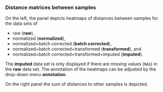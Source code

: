 ### Distance matrices between samples

On the left, the panel depicts heatmaps of distances between samples for 
the data sets of

 - raw (**raw**), 
 - normalized (**normalized**), 
 - normalized+batch corrected (**batch corrected**),
 - normalized+batch corrected+transformed (**transformed**), and 
 - normalized+batch corrected+transformed+imputed (**imputed**).
 
The **imputed** data set is only displayed if there are 
missing values (`NA`s) in the **raw** data set. 
The annotation of the heatmaps can be adjusted by the drop-down
menu **annotation**.

On the right panel the sum of distances to other samples is depicted. 
